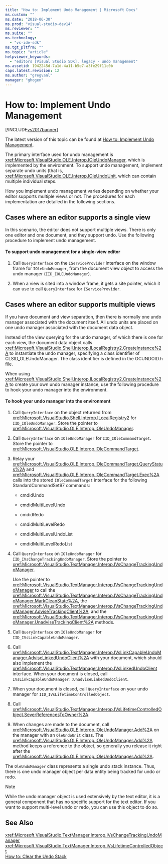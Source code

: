 ```yaml
---
title: "How to: Implement Undo Management | Microsoft Docs"
ms.custom: ""
ms.date: "2018-06-30"
ms.prod: "visual-studio-dev14"
ms.reviewer: ""
ms.suite: ""
ms.technology: 
  - "vs-ide-sdk"
ms.tgt_pltfrm: ""
ms.topic: "article"
helpviewer_keywords: 
  - "editors [Visual Studio SDK], legacy - undo management"
ms.assetid: 1942245d-7a1d-4a11-b5e7-a3fe29f11c0b
caps.latest.revision: 12
ms.author: "gregvanl"
manager: "ghogen"
---
```

# How to: Implement Undo Management
[!INCLUDE[vs2017banner](../includes/vs2017banner.md)]

The latest version of this topic can be found at [How to: Implement Undo Management](https://docs.microsoft.com/visualstudio/extensibility/how-to-implement-undo-management).  
  
The primary interface used for undo management is <xref:Microsoft.VisualStudio.OLE.Interop.IOleUndoManager>, which is implemented by the environment. To support undo management, implement separate undo units (that is, <xref:Microsoft.VisualStudio.OLE.Interop.IOleUndoUnit>, which can contain multiple individual steps.  
  
 How you implement undo management varies depending on whether your editor supports multiple views or not. The procedures for each implementation are detailed in the following sections.  
  
## Cases where an editor supports a single view  
 In this scenario, the editor does not support multiple views. There is only one editor and one document, and they support undo. Use the following procedure to implement undo management.  
  
#### To support undo management for a single-view editor  
  
1.  Call `QueryInterface` on the `IServiceProvider` interface on the window frame for `IOleUndoManager`, from the document view object to access the undo manager (`IID_IOLEUndoManager`).  
  
2.  When a view is sited into a window frame, it gets a site pointer, which it can use to call `QueryInterface` for `IServiceProvider`.  
  
## Cases where an editor supports multiple views  
 If you have document and view separation, then there is normally one undo manager associated with the document itself. All undo units are placed on one undo manager associated with the document data object.  
  
 Instead of the view querying for the undo manager, of which there is one for each view, the document data object calls <xref:Microsoft.VisualStudio.Shell.Interop.ILocalRegistry2.CreateInstance%2A> to instantiate the undo manager, specifying a class identifier of CLSID_OLEUndoManager. The class identifier is defined in the OCUNDOID.h file.  
  
 When using <xref:Microsoft.VisualStudio.Shell.Interop.ILocalRegistry2.CreateInstance%2A> to create your own undo manager instance, use the following procedure to hook your undo manager into the environment.  
  
#### To hook your undo manager into the environment  
  
1.  Call `QueryInterface` on the object returned from <xref:Microsoft.VisualStudio.Shell.Interop.ILocalRegistry2> for `IID_IOleUndoManager`. Store the pointer to <xref:Microsoft.VisualStudio.OLE.Interop.IOleUndoManager>.  
  
2.  Call `QueryInterface` on `IOleUndoManager` for `IID_IOleCommandTarget`. Store the pointer to <xref:Microsoft.VisualStudio.OLE.Interop.IOleCommandTarget>.  
  
3.  Relay your <xref:Microsoft.VisualStudio.OLE.Interop.IOleCommandTarget.QueryStatus%2A> and <xref:Microsoft.VisualStudio.OLE.Interop.IOleCommandTarget.Exec%2A> calls into the stored `IOleCommandTarget` interface for the following StandardCommandSet97 commands:  
  
    -   cmdidUndo  
  
    -   cmdidMultiLevelUndo  
  
    -   cmdidRedo  
  
    -   cmdidMultiLevelRedo  
  
    -   cmdidMultiLevelUndoList  
  
    -   cmdidMultiLevelRedoList  
  
4.  Call `QueryInterface` on `IOleUndoManager` for `IID_IVsChangeTrackingUndoManager`. Store the pointer to <xref:Microsoft.VisualStudio.TextManager.Interop.IVsChangeTrackingUndoManager>.  
  
     Use the pointer to <xref:Microsoft.VisualStudio.TextManager.Interop.IVsChangeTrackingUndoManager> to call the <xref:Microsoft.VisualStudio.TextManager.Interop.IVsChangeTrackingUndoManager.MarkCleanState%2A>, the <xref:Microsoft.VisualStudio.TextManager.Interop.IVsChangeTrackingUndoManager.AdviseTrackingClient%2A>, and the <xref:Microsoft.VisualStudio.TextManager.Interop.IVsChangeTrackingUndoManager.UnadviseTrackingClient%2A> methods.  
  
5.  Call `QueryInterface` on `IOleUndoManager` for `IID_IVsLinkCapableUndoManager`.  
  
6.  Call <xref:Microsoft.VisualStudio.TextManager.Interop.IVsLinkCapableUndoManager.AdviseLinkedUndoClient%2A> with your document, which should also implement the <xref:Microsoft.VisualStudio.TextManager.Interop.IVsLinkedUndoClient> interface. When your document is closed, call `IVsLinkCapableUndoManager::UnadviseLinkedUndoClient`.  
  
7.  When your document is closed, call `QueryInterface` on your undo manager for `IID_IVsLifetimeControlledObject`.  
  
8.  Call <xref:Microsoft.VisualStudio.TextManager.Interop.IVsLifetimeControlledObject.SeverReferencesToOwner%2A>.  
  
9. When changes are made to the document, call <xref:Microsoft.VisualStudio.OLE.Interop.IOleUndoManager.Add%2A> on the manager with an `OleUndoUnit` class. The <xref:Microsoft.VisualStudio.OLE.Interop.IOleUndoManager.Add%2A> method keeps a reference to the object, so generally you release it right after the <xref:Microsoft.VisualStudio.OLE.Interop.IOleUndoManager.Add%2A>.  
  
 The `OleUndoManager` class represents a single undo stack instance. Thus, there is one undo manager object per data entity being tracked for undo or redo.  
  
> [!NOTE]
>  While the undo manager object is used extensively by the text editor, it is a general component that has no specific support for the text editor. If you want to support multi-level undo or redo, you can use this object to do so.  
  
## See Also  
 <xref:Microsoft.VisualStudio.TextManager.Interop.IVsChangeTrackingUndoManager>   
 <xref:Microsoft.VisualStudio.TextManager.Interop.IVsLifetimeControlledObject>   
 [How to: Clear the Undo Stack](../extensibility/how-to-clear-the-undo-stack.md)

